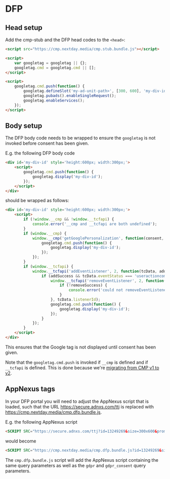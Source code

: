 # DFP


## Head setup
Add the cmp-stub and the DFP head codes to the `<head>`:
```html
<script src="https://cmp.nextday.media/cmp.stub.bundle.js"></script>

<script>
    var googletag = googletag || {};
    googletag.cmd = googletag.cmd || [];
</script>

<script>
    googletag.cmd.push(function() {
        googletag.defineSlot('my-ad-unit-path>', [300, 600], 'my-div-id>').addService(googletag.pubads());
        googletag.pubads().enableSingleRequest();
        googletag.enableServices();
    });
</script>
```

## Body setup
The DFP body code needs to be wrapped to ensure the `googletag` is not invoked before consent has been given.

E.g. the following DFP body code
```html
<div id='my-div-id' style='height:600px; width:300px;'>
    <script>
        googletag.cmd.push(function() {
            googletag.display('my-div-id');
        });
    </script>
</div>
```
should be wrapped as follows:
```html
<div id='my-div-id' style='height:600px; width:300px;'>
    <script>
        if (!window.__cmp && !window.__tcfapi) {
            console.error('__cmp and __tcfapi are both undefined');
        }
        if (window.__cmp) {
            window.__cmp('getGooglePersonalization', function(consent, isSuccess) {
                googletag.cmd.push(function() {
                    googletag.display('my-div-id');
                });
            });
        }
        if (window.__tcfapi) {
            window.__tcfapi('addEventListener', 2, function(tcData, addSuccess) {
                if (addSuccess && tcData.eventStatus === 'useractioncomplete') {
                    window.__tcfapi('removeEventListener', 2, function(removeSuccess) {
                        if (!removeSuccess) {
                            console.error('could not removeEventListener with listenerId', tcData.listenerId);
                        }
                    }, tcData.listenerId);
                    googletag.cmd.push(function() {
                        googletag.display('my-div-id');
                    });
                }
            });
        }
    </script>
</div>
```

This ensures that the Google tag is not displayed until consent has been given.

Note that the `googletag.cmd.push` is invoked if `__cmp` is defined and if `__tcfapi` is defined.
This is done because we're [migrating from CMP v1 to v2](CMP-V1-TO-V2.md).

## AppNexus tags
In your DFP portal you will need to adjust the AppNexus script that is loaded,
such that the URL <https://secure.adnxs.com/ttj> is replaced with <https://cmp.nextday.media/cmp.dfp.bundle.js>.

E.g. the following AppNexus script

```html
<SCRIPT SRC="https://secure.adnxs.com/ttj?id=13249269&size=300x600&promo_sizes=300x250&promo_alignment=center&cb=%%CACHEBUSTER%%" TYPE="text/javascript"></SCRIPT>
```

would become

```html
<SCRIPT SRC="https://cmp.nextday.media/cmp.dfp.bundle.js?id=13249269&size=300x600&promo_sizes=300x250&promo_alignment=center&cb=%%CACHEBUSTER%%" TYPE="text/javascript"></SCRIPT>
```

The `cmp.dfp.bundle.js` script will add the AppNexus script containing the same query parameters as well as the `gdpr` and `gdpr_consent` query parameters.
